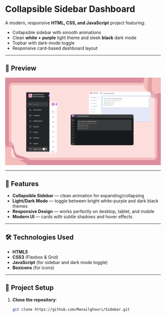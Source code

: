 # Collapsible Sidebar Dashboard

A modern, responsive **HTML, CSS, and JavaScript** project featuring:
- Collapsible sidebar with smooth animations
- Clean **white + purple** light theme and sleek **black** dark mode
- Topbar with dark-mode toggle
- Responsive card-based dashboard layout

---

## 📸 Preview
![Sidebar Dashboard Screenshot](picture.png)



---

## 🚀 Features
- **Collapsible Sidebar** — clean animation for expanding/collapsing
- **Light/Dark Mode** — toggle between bright white-purple and dark black themes
- **Responsive Design** — works perfectly on desktop, tablet, and mobile
- **Modern UI** — cards with subtle shadows and hover effects

---

## 🛠️ Technologies Used
- **HTML5**
- **CSS3** (Flexbox & Grid)
- **JavaScript** (for sidebar and dark mode toggle)
- **Boxicons** (for icons)

---

## 📂 Project Setup

1. **Clone the repository**:
   ```sh
   git clone https://github.com/Manailghouri/Sidebar.git
